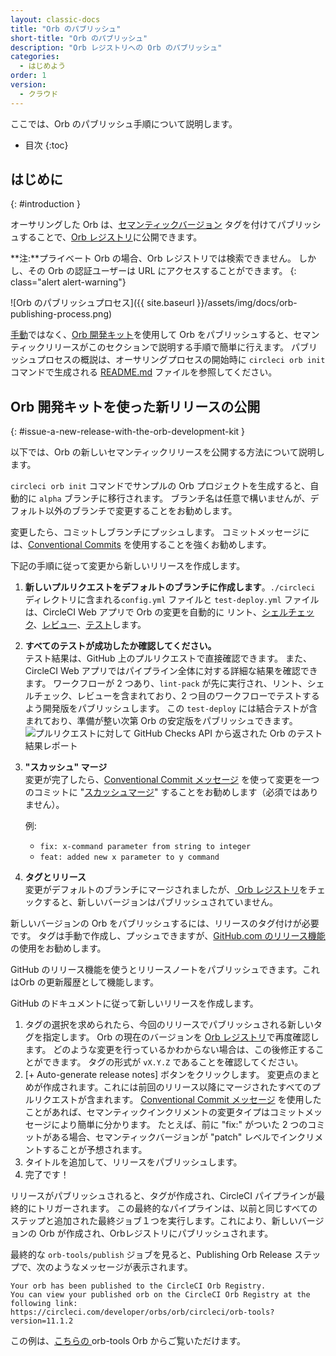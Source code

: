 ```yaml
---
layout: classic-docs
title: "Orb のパブリッシュ"
short-title: "Orb のパブリッシュ"
description: "Orb レジストリへの Orb のパブリッシュ"
categories:
  - はじめよう
order: 1
version:
  - クラウド
---
```


ここでは、Orb のパブリッシュ手順について説明します。

* 目次
{:toc}

## はじめに
{: #introduction }

オーサリングした Orb は、[セマンティックバージョン]({{site.baseurl}}/ja/2.0/orb-concepts/#semantic-versioning) タグを付けてパブリッシュすることで、[Orb レジストリ](https://circleci.com/ja/developer/orbs)に公開できます。

**注:**プライベート Orb の場合、Orb レジストリでは検索できません。 しかし、その Orb の認証ユーザーは URL にアクセスすることができます。
{: class="alert alert-warning"}

![Orb のパブリッシュプロセス]({{ site.baseurl }}/assets/img/docs/orb-publishing-process.png)

[手動]({{site.baseurl}}/ja/2.0/orb-author-validate-publish)ではなく、[Orb 開発キット]({{site.baseurl}}/ja/2.0/orb-author/#orb-development-kit)を使用して Orb をパブリッシュすると、セマンティックリリースがこのセクションで説明する手順で簡単に行えます。 パブリッシュプロセスの概説は、オーサリングプロセスの開始時に `circleci orb init` コマンドで生成される [README.md](https://github.com/CircleCI-Public/Orb-Template/blob/main/README.md) ファイルを参照してください。

## Orb 開発キットを使った新リリースの公開
{: #issue-a-new-release-with-the-orb-development-kit }

以下では、Orb の新しいセマンティックリリースを公開する方法について説明します。

`circleci orb init` コマンドでサンプルの Orb プロジェクトを生成すると、自動的に `alpha` ブランチに移行されます。 ブランチ名は任意で構いませんが、デフォルト以外のブランチで変更することをお勧めします。

変更したら、コミットしブランチにプッシュします。 コミットメッセージには、[Conventional Commits](https://www.conventionalcommits.org/ja) を使用することを強くお勧めします。

下記の手順に従って変更から新しいリリースを作成します。

1. **新しいプルリクエストをデフォルトのブランチに作成します**。`./circleci` ディレクトリに含まれる`config.yml` ファイルと `test-deploy.yml` ファイルは、CircleCI Web アプリで Orb の変更を自動的に
リント、[シェルチェック]({{site.baseurl}}/ja/2.0/testing-orbs/#shellcheck)、[レビュー]({{site.baseurl}}/ja/2.0/testing-orbs/#review)、[テスト]({{site.baseurl}}/ja/2.0/testing-orbs/#integration-testing)します。
   
1. **すべてのテストが成功したか確認してください。**<br/>
テスト結果は、GitHub 上のプルリクエストで直接確認できます。 また、CircleCI Web アプリではパイプライン全体に対する詳細な結果を確認できます。 ワークフローが 2 つあり、`lint-pack` が先に実行され、リント、シェルチェック、レビューを含まれており、2 つ目のワークフローでテストするよう開発版をパブリッシュします。 この `test-deploy` には結合テストが含まれており、準備が整い次第 Orb の安定版をパブリッシュできます。 ![プルリクエストに対して GitHub Checks API から返された Orb のテスト結果レポート]({{site.baseurl}}/assets/img/docs/orbtools-11-checks.png)

1. **"スカッシュ" マージ** <br/>
変更が完了したら、[Conventional Commit メッセージ](https://www.conventionalcommits.org/ja) を使って変更を一つのコミットに "[スカッシュマージ](https://docs.github.com/en/pull-requests/collaborating-with-pull-requests/incorporating-changes-from-a-pull-request/about-pull-request-merges#squash-and-merge-your-pull-request-commits)" することをお勧めします（必須ではありません）。

    例:

      - `fix: x-command parameter from string to integer`
      - `feat: added new x parameter to y command`

1. **タグとリリース**<br/>
変更がデフォルトのブランチにマージされましたが、[ Orb レジストリ](https://circleci.com/ja/developer/orbs)をチェックすると、新しいバージョンはパブリッシュされていません。</ol> 

新しいバージョンの Orb をパブリッシュするには、リリースのタグ付けが必要です。 タグは手動で作成し、プッシュできますが、[GitHub.com のリリース機能](https://docs.github.com/en/repositories/releasing-projects-on-github/managing-releases-in-a-repository#creating-a-release)の使用をお勧めします。

GitHub のリリース機能を使うとリリースノートをパブリッシュできます。これはOrb の更新履歴として機能します。

GitHub のドキュメントに従って新しいリリースを作成します。

   1. タグの選択を求められたら、今回のリリースでパブリッシュされる新しいタグを指定します。 Orb の現在のバージョンを [Orb レジストリ](https://circleci.com/developer/ja/orbs)で再度確認します。 どのような変更を行っているかわからない場合は、この後修正することができます。 タグの形式が `vX.Y.Z` であることを確認してください。
   2. [+ Auto-generate release notes] ボタンをクリックします。 変更点のまとめが作成されます。これには前回のリリース以降にマージされたすべてのプルリクエストが含まれます。 [Conventional Commit メッセージ](https://www.conventionalcommits.org/ja) を使用したことがあれば、セマンティックインクリメントの変更タイプはコミットメッセージにより簡単に分かります。 たとえば、前に "fix:" がついた 2 つのコミットがある場合、セマンティックバージョンが "patch" レベルでインクリメントすることが予想されます。
   3. タイトルを追加して、リリースをパブリッシュします。
   4. 完了です！

リリースがパブリッシュされると、タグが作成され、CircleCI パイプラインが最終的にトリガーされます。 この最終的なパイプラインは、以前と同じすべてのステップと追加された最終ジョブ１つを実行します。これにより、新しいバージョンの Orb が作成され、Orbレジストリにパブリッシュされます。

最終的な `orb-tools/publish` ジョブを見ると、Publishing Orb Release ステップで、次のようなメッセージが表示されます。



```shell
Your orb has been published to the CircleCI Orb Registry.
You can view your published orb on the CircleCI Orb Registry at the following link:
https://circleci.com/developer/orbs/orb/circleci/orb-tools?version=11.1.2
```


この例は、[こちらの ](https://app.circleci.com/pipelines/github/CircleCI-Public/orb-tools-orb/947/workflows/342ea92a-4c3d-485b-b89f-8511ebabd12f/jobs/5798)orb-tools Orb からご覧いただけます。

